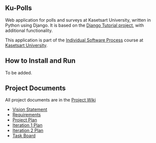 ## Ku-Polls
Web application for polls and surveys at Kasetsart University, written in Python using Django. It is based on the [Django Tutorial project][django-tutorial], with additional functionality.


This application is part of the [Individual Software Process](https://cpske.github.io/ISP) course at [Kasetsart University](https://ku.ac.th).

## How to Install and Run

To be added.

## Project Documents

All project documents are in the [Project Wiki](../../wiki/Home)

- [Vision Statement](../../wiki/Vision%20Statement)
- [Requirements](../../wiki/Requirements)
- [Project Plan](../../wiki/Development%20Plan)
- [Iteration 1 Plan](../../wiki/Iteration%201%20Plan)
- [Iteration 2 Plan](../../wiki/Iteration%202%20Plan)
- [Task Board](https://github.com/users/kuisskui/projects/3/views/2?layout=board)

[django-tutorial]: https://docs.djangoproject.com/en/4.1/intro/tutorial01/
